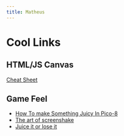 ```yaml
---
title: Matheus
---
```




# Cool Links

## HTML/JS Canvas
[Cheat Sheet](https://matheuslessarodrigues.github.io/LP-Codes/)

## Game Feel
- [How To make Something Juicy In Pico-8](https://www.youtube.com/watch?v=Kut0dirprmU)
- [The art of screenshake](https://www.youtube.com/watch?v=AJdEqssNZ-U)
- [Juice it or lose it](https://www.youtube.com/watch?v=Fy0aCDmgnxg)
